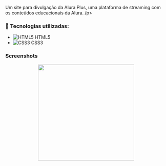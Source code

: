 <p>Um site para divulgação da Alura Plus, uma plataforma de streaming com os conteúdos educacionais da Alura. /p>

### 🚀 Tecnologias utilizadas:
- ![HTML5](https://img.shields.io/badge/-HTML5-E34F26?style=flat&logo=html5&logoColor=white) HTML5  
- ![CSS3](https://img.shields.io/badge/-CSS3-1572B6?style=flat&logo=css3&logoColor=white) CSS3  

### Screenshots

<p align="center">
  <img src="./img/imgGithub.png" width="300">
</p>
